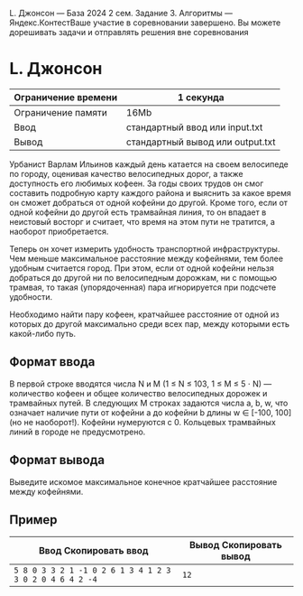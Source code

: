  L. Джонсон — База 2024 2 сем. Задание 3\. Алгоритмы — Яндекс.КонтестВаше участие в соревновании завершено. Вы можете дорешивать задачи и отправлять решения вне соревнования



L. Джонсон
==========




| Ограничение времени | 1 секунда |
| --- | --- |
| Ограничение памяти | 16Mb |
| Ввод | стандартный ввод или input.txt |
| Вывод | стандартный вывод или output.txt |





Урбанист Варлам Ильинов каждый день катается на своем велосипеде по городу, оценивая качество велосипедных дорог, а также
 доступность его любимых кофеен. За годы своих трудов он смог составить подробную карту каждого района и выяснить за какое
 время он сможет добраться от одной кофейни до другой. Кроме того, если от одной кофейни до другой есть трамвайная линия, то
 он впадает в неистовый восторг и считает, что время на этом пути не тратится, а наоборот приобретается.
 

Теперь он хочет измерить удобность транспортной инфраструктуры. Чем меньше максимальное расстояние между кофейнями, тем более
 удобным считается город. При этом, если от одной кофейни нельзя добраться до другой ни по велосипедным дорожкам, ни с помощью
 трамвая, то такая (упорядоченная) пара игнорируется при подсчете удобности.
 


Необходимо найти пару кофеен, кратчайшее расстояние от одной из которых до другой максимально среди всех пар, между которыми
 есть какой\-либо путь.
 



Формат ввода
------------



В первой строке вводятся числа N и M (1 ≤ N ≤ 103, 1 ≤ M ≤ 5 ⋅ N) — количество кофеен и общее количество велосипедных дорожек и трамвайных путей. В следующих M строках задаются числа a, b, w, что означает наличие пути от кофейни a до кофейни b длины w ∈ \[\-100, 100] (но не наоборот!). Кофейни нумеруются с 0\. Кольцевых трамвайных линий в городе не предусмотрено.
 


Формат вывода
-------------



Выведите искомое максимальное конечное кратчайшее расстояние между кофейнями.


Пример
------




| Ввод Скопировать ввод | Вывод Скопировать вывод |
| --- | --- |
| ``` 5 8 0 3 3 2 1 -1 0 2 6 1 3 4 1 2 3 3 0 2 0 4 6 4 2 -4  ``` | ``` 12  ``` |


